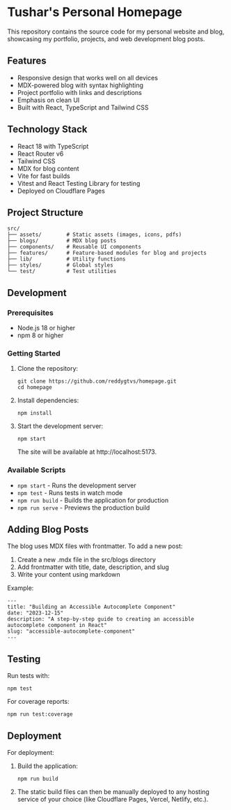 # Tushar's Personal Homepage

This repository contains the source code for my personal website and blog, showcasing my portfolio, projects, and web development blog posts.

## Features

- Responsive design that works well on all devices
- MDX-powered blog with syntax highlighting
- Project portfolio with links and descriptions
- Emphasis on clean UI
- Built with React, TypeScript and Tailwind CSS

## Technology Stack

- React 18 with TypeScript
- React Router v6
- Tailwind CSS
- MDX for blog content
- Vite for fast builds
- Vitest and React Testing Library for testing
- Deployed on Cloudflare Pages

## Project Structure

```
src/
├── assets/        # Static assets (images, icons, pdfs)
├── blogs/         # MDX blog posts
├── components/    # Reusable UI components
├── features/      # Feature-based modules for blog and projects
├── lib/           # Utility functions
├── styles/        # Global styles
└── test/          # Test utilities
```

## Development

### Prerequisites

- Node.js 18 or higher
- npm 8 or higher

### Getting Started

1. Clone the repository:

   ```
   git clone https://github.com/reddygtvs/homepage.git
   cd homepage
   ```

2. Install dependencies:

   ```
   npm install
   ```

3. Start the development server:
   ```
   npm start
   ```
   The site will be available at http://localhost:5173.

### Available Scripts

- `npm start` - Runs the development server
- `npm test` - Runs tests in watch mode
- `npm run build` - Builds the application for production
- `npm run serve` - Previews the production build

## Adding Blog Posts

The blog uses MDX files with frontmatter. To add a new post:

1. Create a new .mdx file in the src/blogs directory
2. Add frontmatter with title, date, description, and slug
3. Write your content using markdown

Example:

```
---
title: "Building an Accessible Autocomplete Component"
date: "2023-12-15"
description: "A step-by-step guide to creating an accessible autocomplete component in React"
slug: "accessible-autocomplete-component"
---
```

## Testing

Run tests with:

```
npm test
```

For coverage reports:

```
npm run test:coverage
```

## Deployment

For deployment:

1. Build the application:

   ```
   npm run build
   ```

2. The static build files can then be manually deployed to any hosting service of your choice (like Cloudflare Pages, Vercel, Netlify, etc.).
